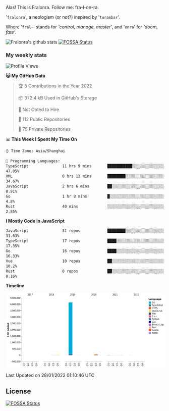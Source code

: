 Alas! This is Fralonra. Follow me: fra-l-on-ra.

'`fralonra`', a neologism (or not?) inspired by '`turambar`'.

Where '`fral-`' stands for *'control, manage, master'*, and '`onra`' for *'doom, fate'*.

![Fralonra's github stats](https://github-readme-stats.vercel.app/api?username=fralonra)
[![FOSSA Status](https://app.fossa.com/api/projects/git%2Bgithub.com%2Ffralonra%2Ffralonra.svg?type=shield)](https://app.fossa.com/projects/git%2Bgithub.com%2Ffralonra%2Ffralonra?ref=badge_shield)

### My weekly stats

<!--START_SECTION:waka-->
![Profile Views](http://img.shields.io/badge/Profile%20Views-1-blue)

**🐱 My GitHub Data** 

> 🏆 5 Contributions in the Year 2022
 > 
> 📦 372.4 kB Used in GitHub's Storage 
 > 
> 🚫 Not Opted to Hire
 > 
> 📜 112 Public Repositories 
 > 
> 🔑 75 Private Repositories  
 > 
📊 **This Week I Spent My Time On** 

```text
⌚︎ Time Zone: Asia/Shanghai

💬 Programming Languages: 
TypeScript               11 hrs 9 mins       ███████████░░░░░░░░░░░░░░   47.05% 
XML                      8 hrs 13 mins       ████████░░░░░░░░░░░░░░░░░   34.67% 
JavaScript               2 hrs 6 mins        ██░░░░░░░░░░░░░░░░░░░░░░░   8.91% 
Go                       1 hr 8 mins         █░░░░░░░░░░░░░░░░░░░░░░░░   4.8% 
Rust                     40 mins             ░░░░░░░░░░░░░░░░░░░░░░░░░   2.85%

```

**I Mostly Code in JavaScript** 

```text
JavaScript               31 repos            ████████░░░░░░░░░░░░░░░░░   31.63% 
TypeScript               17 repos            ████░░░░░░░░░░░░░░░░░░░░░   17.35% 
Go                       16 repos            ████░░░░░░░░░░░░░░░░░░░░░   16.33% 
Vue                      10 repos            ██░░░░░░░░░░░░░░░░░░░░░░░   10.2% 
Rust                     8 repos             ██░░░░░░░░░░░░░░░░░░░░░░░   8.16%

```


**Timeline**

![Chart not found](https://raw.githubusercontent.com/fralonra/fralonra/master/charts/bar_graph.png) 


 Last Updated on 28/01/2022 01:10:46 UTC
<!--END_SECTION:waka-->

## License
[![FOSSA Status](https://app.fossa.com/api/projects/git%2Bgithub.com%2Ffralonra%2Ffralonra.svg?type=large)](https://app.fossa.com/projects/git%2Bgithub.com%2Ffralonra%2Ffralonra?ref=badge_large)